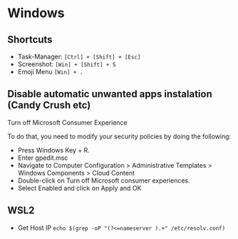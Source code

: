 # Windows

## Shortcuts

* Task-Manager: `[Ctrl] + [Shift] + [Esc]`
* Screenshot: `[Win] + [Shift] + S`
* Emoji Menu `[Win] + .`

## Disable automatic unwanted apps instalation (Candy Crush etc)

Turn off Microsoft Consumer Experience

To do that, you need to modify your security policies by doing the following:

* Press Windows Key + R. 
* Enter gpedit.msc 
* Navigate to Computer Configuration > Administrative Templates > Windows Components > Cloud Content 
* Double-click on Turn off Microsoft consumer experiences.
* Select Enabled and click on Apply and OK


## WSL2

* Get Host IP `echo $(grep -oP "(?<=nameserver ).+" /etc/resolv.conf)`

